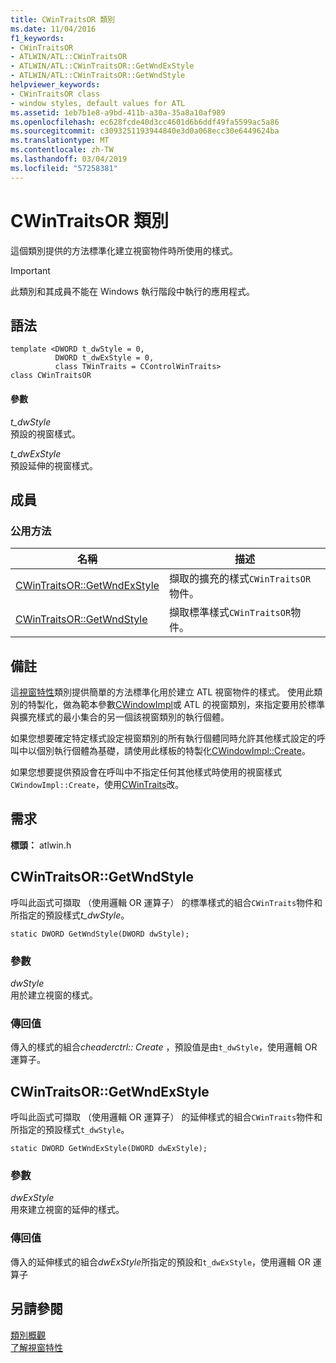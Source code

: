 ```yaml
---
title: CWinTraitsOR 類別
ms.date: 11/04/2016
f1_keywords:
- CWinTraitsOR
- ATLWIN/ATL::CWinTraitsOR
- ATLWIN/ATL::CWinTraitsOR::GetWndExStyle
- ATLWIN/ATL::CWinTraitsOR::GetWndStyle
helpviewer_keywords:
- CWinTraitsOR class
- window styles, default values for ATL
ms.assetid: 1eb7b1e8-a9bd-411b-a30a-35a8a10af989
ms.openlocfilehash: ec628fcde40d3cc4601d6b6ddf49fa5599ac5a86
ms.sourcegitcommit: c3093251193944840e3d0a068ecc30e6449624ba
ms.translationtype: MT
ms.contentlocale: zh-TW
ms.lasthandoff: 03/04/2019
ms.locfileid: "57258381"
---
```

# <a name="cwintraitsor-class"></a>CWinTraitsOR 類別

這個類別提供的方法標準化建立視窗物件時所使用的樣式。

> [!IMPORTANT]
>  此類別和其成員不能在 Windows 執行階段中執行的應用程式。

## <a name="syntax"></a>語法

```
template <DWORD t_dwStyle = 0,
          DWORD t_dwExStyle = 0,
          class TWinTraits = CControlWinTraits>
class CWinTraitsOR
```

#### <a name="parameters"></a>參數

*t_dwStyle*<br/>
預設的視窗樣式。

*t_dwExStyle*<br/>
預設延伸的視窗樣式。

## <a name="members"></a>成員

### <a name="public-methods"></a>公用方法

|名稱|描述|
|----------|-----------------|
|[CWinTraitsOR::GetWndExStyle](#getwndexstyle)|擷取的擴充的樣式`CWinTraitsOR`物件。|
|[CWinTraitsOR::GetWndStyle](#getwndstyle)|擷取標準樣式`CWinTraitsOR`物件。|

## <a name="remarks"></a>備註

這[視窗特性](../../atl/understanding-window-traits.md)類別提供簡單的方法標準化用於建立 ATL 視窗物件的樣式。 使用此類別的特製化，做為範本參數[CWindowImpl](../../atl/reference/cwindowimpl-class.md)或 ATL 的視窗類別，來指定要用於標準與擴充樣式的最小集合的另一個該視窗類別的執行個體。

如果您想要確定特定樣式設定視窗類別的所有執行個體同時允許其他樣式設定的呼叫中以個別執行個體為基礎，請使用此樣板的特製化[CWindowImpl::Create](../../atl/reference/cwindowimpl-class.md#create)。

如果您想要提供預設會在呼叫中不指定任何其他樣式時使用的視窗樣式`CWindowImpl::Create`，使用[CWinTraits](../../atl/reference/cwintraits-class.md)改。

## <a name="requirements"></a>需求

**標頭：** atlwin.h

##  <a name="getwndstyle"></a>  CWinTraitsOR::GetWndStyle

呼叫此函式可擷取 （使用邏輯 OR 運算子） 的標準樣式的組合`CWinTraits`物件和所指定的預設樣式*t_dwStyle*。

```
static DWORD GetWndStyle(DWORD dwStyle);
```

### <a name="parameters"></a>參數

*dwStyle*<br/>
用於建立視窗的樣式。

### <a name="return-value"></a>傳回值

傳入的樣式的組合*cheaderctrl:: Create* ，預設值是由`t_dwStyle`，使用邏輯 OR 運算子。

##  <a name="getwndexstyle"></a>  CWinTraitsOR::GetWndExStyle

呼叫此函式可擷取 （使用邏輯 OR 運算子） 的延伸樣式的組合`CWinTraits`物件和所指定的預設樣式`t_dwStyle`。

```
static DWORD GetWndExStyle(DWORD dwExStyle);
```

### <a name="parameters"></a>參數

*dwExStyle*<br/>
用來建立視窗的延伸的樣式。

### <a name="return-value"></a>傳回值

傳入的延伸樣式的組合*dwExStyle*所指定的預設和`t_dwExStyle`，使用邏輯 OR 運算子

## <a name="see-also"></a>另請參閱

[類別概觀](../../atl/atl-class-overview.md)<br/>
[了解視窗特性](../../atl/understanding-window-traits.md)
